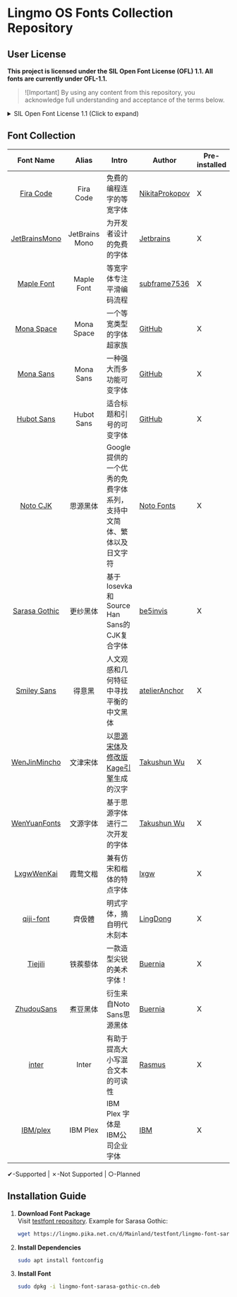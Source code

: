# Lingmo OS Fonts Collection Repository

## User License

**This project is licensed under the SIL Open Font License (OFL) 1.1. All fonts are currently under OFL-1.1.**

> ![Important]
> By using any content from this repository, you acknowledge full understanding and acceptance of the terms below.

<details>
<summary>SIL Open Font License 1.1 (Click to expand)</summary>
PREAMBLE

The goals of the Open Font License (OFL) are to stimulate worldwide development of collaborative font projects, to support the font creation efforts of academic and linguistic communities, and to provide a free and open framework in which fonts may be shared and improved in partnership with others.

The OFL allows the licensed fonts to be used, studied, modified and redistributed freely as long as they are not sold by themselves. The fonts, including any derivative works, can be bundled, embedded, redistributed and/or sold with any software provided that any reserved names are not used by derivative works. The fonts and derivatives, however, cannot be released under any other type of license. The requirement for fonts to remain under this license does not apply to any document created using the fonts or their derivatives.

DEFINITIONS

“Font Software” refers to the set of files released by the Copyright Holder(s) under this license and clearly marked as such. This may include source files, build scripts and documentation.

“Reserved Font Name” refers to any names specified as such after the copyright statement(s).

“Original Version” refers to the collection of Font Software components as distributed by the Copyright Holder(s).

“Modified Version” refers to any derivative made by adding to, deleting, or substituting — in part or in whole — any of the components of the Original Version, by changing formats or by porting the Font Software to a new environment.

“Author” refers to any designer, engineer, programmer, technical writer or other person who contributed to the Font Software.

PERMISSION & CONDITIONS

Permission is hereby granted, free of charge, to any person obtaining a copy of the Font Software, to use, study, copy, merge, embed, modify, redistribute, and sell modified and unmodified copies of the Font Software, subject to the following conditions:

1) Neither the Font Software nor any of its individual components, in Original or Modified Versions, may be sold by itself.

2) Original or Modified Versions of the Font Software may be bundled, redistributed and/or sold with any software, provided that each copy contains the above copyright notice and this license. These can be included either as stand-alone text files, human-readable headers or in the appropriate machine-readable metadata fields within text or binary files as long as those fields can be easily viewed by the user.

3) No Modified Version of the Font Software may use the Reserved Font Name(s) unless explicit written permission is granted by the corresponding Copyright Holder. This restriction only applies to the primary font name as presented to the users.

4) The name(s) of the Copyright Holder(s) or the Author(s) of the Font Software shall not be used to promote, endorse or advertise any Modified Version, except to acknowledge the contribution(s) of the Copyright Holder(s) and the Author(s) or with their explicit written permission.

5) The Font Software, modified or unmodified, in part or in whole, must be distributed entirely under this license, and must not be distributed under any other license. The requirement for fonts to remain under this license does not apply to any document created using the Font Software.

TERMINATION

This license becomes null and void if any of the above conditions are not met.

DISCLAIMER

THE FONT SOFTWARE IS PROVIDED “AS IS”, WITHOUT WARRANTY OF ANY KIND, EXPRESS OR IMPLIED, INCLUDING BUT NOT LIMITED TO ANY WARRANTIES OF MERCHANTABILITY, FITNESS FOR A PARTICULAR PURPOSE AND NONINFRINGEMENT OF COPYRIGHT, PATENT, TRADEMARK, OR OTHER RIGHT. IN NO EVENT SHALL THE COPYRIGHT HOLDER BE LIABLE FOR ANY CLAIM, DAMAGES OR OTHER LIABILITY, INCLUDING ANY GENERAL, SPECIAL, INDIRECT, INCIDENTAL, OR CONSEQUENTIAL DAMAGES, WHETHER IN AN ACTION OF CONTRACT, TORT OR OTHERWISE, ARISING FROM, OUT OF THE USE OR INABILITY TO USE THE FONT SOFTWARE OR FROM OTHER DEALINGS IN THE FONT SOFTWARE.
</details>

## Font Collection

|                    Font Name                    | Alias | Intro                                               | Author                                  | Pre-installed | Version |                      License                      | Ind. | Com. | Latin | SC | TC | JP | KR | DebFile |
| :----------------------------------------------------------: | :------------: | ------------------------------------------------------------ | -------------------------------------------------- | ------------ | :--------------: | :----------------------------------------------------------: | :-----------: | :-----------: | ---- | ---- | ---- | ---- | ---- | :----------------: |
|       [Fira Code](https://github.com/tonsky/FiraCode)        |   Fira Code    | 免费的编程连字的等宽字体                                     | [NikitaProkopov](https://github.com/tonsky)        | X            |       6.2        | [OFL 1.1](https://github.com/tonsky/FiraCode/blob/main/LICENSE) |       ✔       |       ✔       | ✔    | X    | X    | X    | X    |                    |
| [JetBrainsMono](https://github.com/JetBrains/JetBrainsMono)  | JetBrains Mono | 为开发者设计的免费的字体                                     | [Jetbrains](https://www.jetbrains.com/)            | X            |      2.304       | [OFL 1.1](https://github.com/JetBrains/JetBrainsMono/blob/main/OFL.txt) |       ✔       |       ✔       | ✔    | X    | X    | X    | X    |                    |
|   [Maple Font](https://github.com/subframe7536/maple-font)   |   Maple Font   | 等宽字体专注平滑编码流程                                     | [subframe7536](https://github.com/subframe7536)    | X            |      7.0b36      | [OFL 1.1](https://github.com/subframe7536/maple-font/blob/main/OFL.txt) |       ✔       |       ✔       | ✔    | ✔    | ○    | ○    | ○    |                    |
|    [Mona Space](https://github.com/githubnext/monaspace)     |   Mona Space   | 一个等宽类型的字体超家族                                     | [GitHub](https://github.com/)                      | X            |      1.101       | [OFL 1.1](https://github.com/githubnext/monaspace/blob/main/LICENSE) |       ✔       |       ✔       | ✔    | X    | X    | X    | X    |                    |
|       [Mona Sans](https://github.com/github/mona-sans)       |   Mona Sans    | 一种强大而多功能可变字体                                     | [GitHub](https://github.com/)                      | X            |      1.0.1       | [OFL 1.1](https://github.com/github/mona-sans/blob/main/LICENSE) |       ✔       |       ✔       | ✔    | X    | X    | X    | X    |                    |
|      [Hubot Sans](https://github.com/github/hubot-sans)      |   Hubot Sans   | 适合标题和引号的可变字体                                     | [GitHub](https://github.com/)                      | X            |      1.0.1       | [OFL 1.1](https://github.com/github/hubot-sans/blob/main/LICENSE) |       ✔       |       ✔       | ✔    | X    | X    | X    | X    |                    |
|      [Noto CJK](https://github.com/notofonts/noto-cjk)       |    思源黑体    | Google 提供的一个优秀的免费字体系列，支持中文简体、繁体以及日文字符 | [Noto Fonts](https://github.com/notofonts)         | X            |      2.0002      | [OFL 1.1](https://github.com/notofonts/noto-cjk/blob/main/LICENSE) |       ✔       |       ✔       | ✔    | ✔    | ○    | ○    | ○    |                    |
|  [Sarasa Gothic](https://github.com/be5invis/Sarasa-Gothic)  |    更纱黑体    | 基于Iosevka 和Source Han Sans的CJK复合字体                   | [be5invis](https://github.com/be5invis)            | X            |      2.42.5      | [OFL 1.1](https://github.com/be5invis/Sarasa-Gothic/blob/main/LICENSE) |       ✔       |       ✔       | ✔    | ✔    | ○    | ○    | ○    |                    |
| [Smiley Sans](https://github.com/atelier-anchor/smiley-sans) |     得意黑     | 人文观感和几何特征中寻找平衡的中文黑体                       | [atelierAnchor](https://github.com/atelier-anchor) | X            |      2.0.1       | [OFL 1.1](https://github.com/atelier-anchor/smiley-sans/blob/main/LICENSE) |       ✔       |       ✔       | ✔    | ✔    | X    | X    | X    |                    |
| [WenJinMincho](https://github.com/takushun-wu/WenJinMincho)  |    文津宋体    | 以[思源宋体](https://gitee.com/link?target=https%3A%2F%2Fgithub.com%2Fadobe-fonts%2Fsource-han-serif)及[修改版Kage引擎](https://gitee.com/link?target=https%3A%2F%2Fgithub.com%2Fge9%2Fkage-engine-2%2F)生成的汉字 | [Takushun Wu](https://github.com/takushun-wu)      | X            |      1.000       | [OFL 1.1](https://github.com/kingsunsun2012/wenjinmincho/blob/main/LICENSE-zh.md) |       ✔       |       ✔       | ✔    | ✔    | X    | X    | X    |                    |
| [WenYuanFonts](https://github.com/takushun-wu/WenYuanFonts)  |    文源字体    | 基于思源字体进行二次开发的字体                               | [Takushun Wu](https://github.com/takushun-wu)      | X            |      0.600       | [OFL 1.1](https://github.com/takushun-wu/WenYuanFonts/blob/main/LICENSE-zh.md) |       ✔       |       ✔       | ✔    | ✔    | X    | X    | X    |                    |
|       [LxgwWenKai](https://github.com/lxgw/LxgwWenKai)       |    霞鹜文楷    | 兼有仿宋和楷体的特点字体                                     | [lxgw](https://github.com/lxgw)                    | X            |      1.510       | [OFL 1.1](https://github.com/lxgw/LxgwWenKai?tab=OFL-1.1-1-ov-file) |       ✔       |       ✔       | ✔    | ✔    | X    | X    | X    |                    |
|     [qiji-font](https://github.com/LingDong-/qiji-font)      |     齊伋體     | 明式字体，摘自明代木刻本                                     | [LingDong](https://github.com/LingDong-)           | X            |      0.0.4       | [OFL 1.1](https://github.com/LingDong-/qiji-font/blob/master/LICENSE) |       ✔       |       ✔       | ✔    | *    | ✔    | X    | X    |                    |
|        [Tiejili](https://github.com/Buernia/Tiejili)         |    铁蒺藜体    | 一款造型尖锐的美术字体！                                     | [Buernia](https://github.com/Buernia)              | X            |      1.100       | [OFL 1.1](https://github.com/Buernia/Tiejili?tab=OFL-1.1-1-ov-file#readme) |       ✔       |       ✔       | ✔    | ✔    | X    | X    | X    |                    |
|     [ZhudouSans](https://github.com/Buernia/Zhudou-Sans)     |    煮豆黑体    | 衍生来自Noto Sans思源黑体                                    | [Buernia](https://github.com/Buernia)              | X            |      2.000       | [OFL 1.1](https://github.com/Buernia/Zhudou-Sans/blob/main/LICENSE) |       ✔       |       ✔       | ✔    | ✔    | X    | X    | X    |                    |
|            [inter](https://github.com/rsms/inter)            |     Inter      | 有助于提高大小写混合文本的可读性                             | [Rasmus](https://github.com/rsms)                  | X            |       4.1        | [OFL 1.1](https://github.com/rsms/inter/blob/master/LICENSE.txt) |       ✔       |       ✔       | ✔    | X    | X    | X    | X    |                    |
|           [IBM/plex](https://github.com/ibm/plex)            |    IBM Plex    | IBM Plex 字体是IBM公司企业字体                               | [IBM](https://github.com/IBM)                      | X            |      1.1.0       | [OFL 1.1](https://github.com/IBM/plex/blob/master/LICENSE.txt) |       ✔       |       ✔       | ✔    | X    | X    | X    | X    |                    |

✔-Supported | ✗-Not Supported | ○-Planned

## Installation Guide

1. **Download Font Package**  
   Visit [testfont repository](https://lingmo.pika.net.cn/Mainland/testfont). Example for Sarasa Gothic:

   ```bash
   wget https://lingmo.pika.net.cn/d/Mainland/testfont/lingmo-font-sarasa-gothic-cn.deb
   ```

2. **Install Dependencies**  

   ```bash
   sudo apt install fontconfig
   ```

3. **Install Font**  

   ```bash
   sudo dpkg -i lingmo-font-sarasa-gothic-cn.deb
   ```
